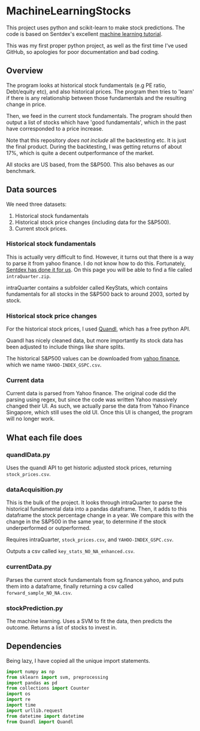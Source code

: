 # MachineLearningStocks

This project uses python and scikit-learn to make stock predictions. The code is based on Sentdex's excellent
[machine learning tutorial](https://www.youtube.com/playlist?list=PLQVvvaa0QuDd0flgGphKCej-9jp-QdzZ3).

This was my first proper python project, as well as the first time I've used GitHub, so apologies for poor documentation and bad coding.

## Overview

The program looks at historical stock fundamentals (e.g PE ratio, Debt/equity etc), and also historical prices. The program then tries to 'learn' if there is any relationship between those fundamentals and the resulting change in price.

Then, we feed in the current stock fundamentals. The program should then output a list of stocks which have 'good fundamentals', which in the past have corresponded to a price increase.

Note that this repository *does not include* all the backtesting etc. It is just the final product. During the backtesting, I was getting returns of about 17%, which is quite a decent outperformance of the market.

All stocks are US based, from the S&P500. This also behaves as our benchmark.

## Data sources

We need three datasets:

1. Historical stock fundamentals
2. Historical stock price changes (including data for the S&P500).
3. Current stock prices.

### Historical stock fundamentals

This is actually very difficult to find. However, it turns out that there is a way to parse it from yahoo finance. I do not know how to do this. Fortunately, [Sentdex has done it for us](https://pythonprogramming.net/data-acquisition-machine-learning/). On this page you will be able to find a file called `intraQuarter.zip`.

intraQuarter contains a subfolder called KeyStats, which contains fundamentals for all stocks in the S&P500 back to around 2003, sorted by stock.

### Historical stock price changes

For the historical stock prices, I used [Quandl](https://www.quandl.com/), which has a free python API.

Quandl has nicely cleaned data, but more importantly its stock data has been adjusted to include things like share splits.

The historical S&P500 values can be downloaded from [yahoo finance](https://finance.yahoo.com/quote/%5EGSPC/history?p=%5EGSPC), which we name `YAHOO-INDEX_GSPC.csv`.

###  Current data

Current data is parsed from Yahoo finance. The original code did the parsing using regex, but since the code was written Yahoo massively changed their UI. As such, we actually parse the data from Yahoo Finance Singapore, which still uses the old UI. Once this UI is changed, the program will no longer work.


## What each file does

### quandlData.py

Uses the quandl API to get historic adjusted stock prices, returning `stock_prices.csv`.

### dataAcquisition.py

This is the bulk of the project. It looks through intraQuarter to parse the historical fundamental data into a pandas dataframe. Then, it adds to this dataframe the stock percentage change in a year. We compare this with the change in the S&P500 in the same year, to determine if the stock underperformed or outperformed.

Requires intraQuarter, `stock_prices.csv`, and `YAHOO-INDEX_GSPC.csv`.

Outputs a csv called `key_stats_NO_NA_enhanced.csv`.


### currentData.py

Parses the current stock fundamentals from sg.finance.yahoo, and puts them into a dataframe, finally returning a csv called `forward_sample_NO_NA.csv`.

### stockPrediction.py

The machine learning. Uses a SVM to fit the data, then predicts the outcome. Returns a list of stocks to invest in.

## Dependencies

Being lazy, I have copied all the unique import statements.

```python
import numpy as np
from sklearn import svm, preprocessing
import pandas as pd
from collections import Counter
import os
import re
import time
import urllib.request
from datetime import datetime
from Quandl import Quandl
```
